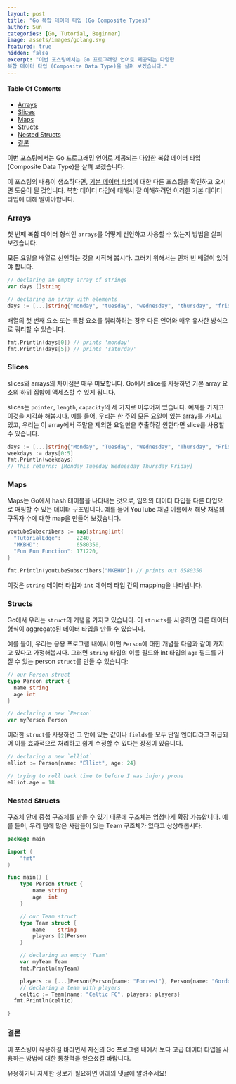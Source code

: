 ```yaml
---
layout: post
title: "Go 복합 데이터 타입 (Go Composite Types)"
author: Sun
categories: [Go, Tutorial, Beginner]
image: assets/images/golang.svg
featured: true
hidden: false
excerpt: "이번 포스팅에서는 Go 프로그래밍 언어로 제공되는 다양한 
복합 데이터 타입 (Composite Data Type)을 살펴 보겠습니다." 
---
```

<div class="toc">
  <h4>Table Of Contents</h4>
  <nav id="TableOfContents">
    <ul>
      <li>
        <a href="#arrays">Arrays</a>
      </li>
      <li>
        <a href="#slices">Slices</a>
      </li>
      <li>
        <a href="#maps">Maps</a>
      </li>
      <li>
        <a href="#structs">Structs</a>
      </li>
      <li>
        <a href="#nestedStructs">Nested Structs</a>
      </li>
      <li>
        <a href="#conclusion">결론</a>
      </li>
    </ul>
  </nav>
</div>

이번 포스팅에서는 Go 프로그래밍 언어로 제공되는 다양한 복합 데이터 타입 (Composite Data Type)을 살펴 보겠습니다.

이 포스팅의 내용이 생소하다면, [기본 데이터 타입](../Ch02-Basic-Types-Tutorial)에 대한 다른 포스팅을 확인하고 오시면 도움이 될 것입니다. 
복합 데이터 타입에 대해서 잘 이해하려면 이러한 기본 데이터 타입에 대해 알아야합니다.

<h3 id="arrays">
  <a href="#arrays"></a>
  Arrays
</h3>

첫 번째 복합 데이터 형식인 `arrays`를 어떻게 선언하고 사용할 수 있는지 방법을 살펴 보겠습니다.

모든 요일을 배열로 선언하는 것을 시작해 봅시다. 그러기 위해서는 먼저 빈 배열이 있어야 합니다.

```go
// declaring an empty array of strings
var days []string

// declaring an array with elements
days := [...]string{"monday", "tuesday", "wednesday", "thursday", "friday", "saturday", "sunday"}
```

배열의 첫 번째 요소 또는 특정 요소를 쿼리하려는 경우 다른 언어와 매우 유사한 방식으로 쿼리할 수 있습니다.

```go
fmt.Println(days[0]) // prints 'monday'
fmt.Println(days[5]) // prints 'saturday'
```

<h3 id="slices">
  <a href="#slices"></a>
  Slices
</h3>
slices와 arrays의 차이점은 매우 미묘합니다. Go에서 slice를 사용하면 기본 array 요소의 하위 집합에 액세스할 수 있게 됩니다.

slices는 `pointer`, `length`, `capacity`의 세 가지로 이루어져 있습니다. 예제를 가지고 이것을 시각화 해봅시다. 
예를 들어, 우리는 한 주의 모든 요일이 있는 array를 가지고 있고, 우리는 이 array에서 주말을 제외한 요일만을 추출하길 원한다면 slice를 사용할 수 있습니다.

```go
days := [...]string{"Monday", "Tuesday", "Wednesday", "Thursday", "Friday", "Saturday", "Sunday"}
weekdays := days[0:5]
fmt.Println(weekdays)
// This returns: [Monday Tuesday Wednesday Thursday Friday]
```

<h3 id="maps">
  <a href="#maps"></a>
  Maps
</h3>

Maps는 Go에서 hash 테이블을 나타내는 것으로, 임의의 데이터 타입을 다른 타입으로 매핑할 수 있는 데이터 구조입니다. 
예를 들어 YouTube 채널 이름에서 해당 채널의 구독자 수에 대한 map을 만들어 보겠습니다.

```go
youtubeSubscribers := map[string]int{
  "TutorialEdge":     2240,
  "MKBHD":            6580350,
  "Fun Fun Function": 171220,
}

fmt.Println(youtubeSubscribers["MKBHD"]) // prints out 6580350
```

이것은 `string` 데이터 타입과 `int` 데이터 타입 간의 mapping을 나타냅니다.

<h3 id="structs">
  <a href="#structs"></a>
  Structs
</h3>

Go에서 우리는 `struct`의 개념을 가지고 있습니다. 이 `structs`를 사용하면 다른 데이터 형식이 aggregate된 데이터 타입을 만들 수 있습니다.

예를 들어, 우리는 응용 프로그램 내에서 어떤 `Person`에 대한 개념을 다음과 같이 가지고 있다고 가정해봅시다. 
그러면 `string` 타입의 이름 필드와 int 타입의 `age` 필드를 가질 수 있는 person `struct`를 만들 수 있습니다:

```go
// our Person struct
type Person struct {
  name string
  age int
}

// declaring a new `Person`
var myPerson Person
```
이러한 `struct`를 사용하면 그 안에 있는 값이나 `fields`를 모두 단일 엔터티라고 취급되어 이를 효과적으로 처리하고 쉽게 수정할 수 있다는 장점이 있습니다.

```go
// declaring a new `elliot`
elliot := Person{name: "Elliot", age: 24}

// trying to roll back time to before I was injury prone
elliot.age = 18
```

<h3 id="nestedStructs">
  <a href="#nestedStructs"></a>
  Nested Structs
</h3>

구조체 안에 중첩 구조체를 만들 수 있기 때문에 구조체는 엄청나게 확장 가능합니다. 
예를 들어, 우리 팀에 많은 사람들이 있는 Team 구조체가 있다고 상상해봅시다.

```go
package main

import (
    "fmt"
)

func main() {
    type Person struct {
        name string
        age  int
    }

    // our Team struct
    type Team struct {
        name    string
        players [2]Person
    }

    // declaring an empty 'Team'
    var myTeam Team
    fmt.Println(myTeam)

    players := [...]Person{Person{name: "Forrest"}, Person{name: "Gordon"}}
    // declaring a team with players
    celtic := Team{name: "Celtic FC", players: players}
  fmt.Println(celtic)

}
```

<h3 id="conclusion">
  <a href="#conclusion"></a>
  결론
</h3>

이 포스팅이 유용하길 바라면서 자신의 Go 프로그램 내에서 보다 고급 데이터 타입을 사용하는 방법에 대한 통찰력을 얻으셨길 바랍니다.

유용하거나 자세한 정보가 필요하면 아래의 댓글에 알려주세요!